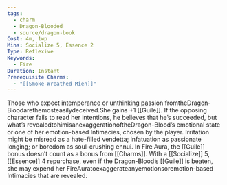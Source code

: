 ```yaml
---
tags:
  - charm
  - Dragon-Blooded
  - source/dragon-book
Cost: 4m, 1wp
Mins: Socialize 5, Essence 2
Type: Reflexive
Keywords:
  - Fire
Duration: Instant
Prerequisite Charms:
  - "[[Smoke-Wreathed Mien]]"
---
```

Those who expect intemperance or unthinking passion fromtheDragon-Bloodarethemosteasilydeceived.She gains +1 [[Guile]]. If the opposing character fails to read her intentions, he believes that he’s succeeded, but what’s revealedtohimisanexaggerationoftheDragon-Blood’s emotional state or one of her emotion-based Intimacies, chosen by the player. Irritation might be misread as a hate-filled vendetta; infatuation as passionate longing; or boredom as soul-crushing ennui. In Fire Aura, the [[Guile]] bonus doesn’t count as a bonus from [[Charms]]. With a [[Socialize]] 5, [[Essence]] 4 repurchase, even if the Dragon-Blood’s [[Guile]] is beaten, she may expend her FireAuratoexaggerateanyemotionsoremotion-based Intimacies that are revealed.